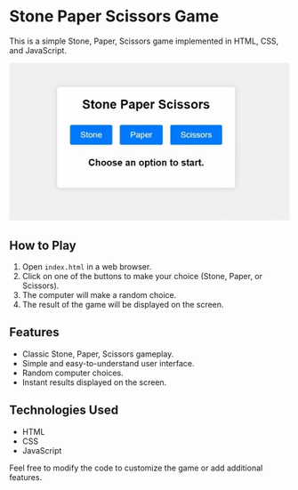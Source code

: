 # Stone Paper Scissors Game

This is a simple Stone, Paper, Scissors game implemented in HTML, CSS, and JavaScript.

![Game Screenshot](./StonePaperGame.gif)

## How to Play

1. Open `index.html` in a web browser.
2. Click on one of the buttons to make your choice (Stone, Paper, or Scissors).
3. The computer will make a random choice.
4. The result of the game will be displayed on the screen.

## Features

- Classic Stone, Paper, Scissors gameplay.
- Simple and easy-to-understand user interface.
- Random computer choices.
- Instant results displayed on the screen.

## Technologies Used

- HTML
- CSS
- JavaScript

Feel free to modify the code to customize the game or add additional features.
